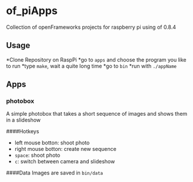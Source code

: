 # of_piApps
Collection of openFrameworks projects for raspberry pi using of 0.8.4

## Usage
*Clone Repository on RaspPi 
*go to ``apps`` and choose the program you like to run
*type ``make``, wait a quite long time
*go to ``bin``
*run with ``./appName``


## Apps

### photobox
A simple photobox that takes a short sequence of images and shows them in a slideshow

####Hotkeys
* left mouse botton: shoot photo
* right mouse botton: create new sequence
* ``space``: shoot photo
* ``c``: switch between camera and slideshow

####Data
Images are saved in ``bin/data``